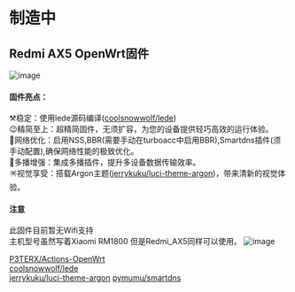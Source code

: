 # 制造中
## Redmi AX5 OpenWrt固件
![image](https://github.com/user-attachments/assets/c15a89a6-9748-4a7a-b646-5d373263ddc1)

#### 固件亮点：  
⚒️稳定：使用lede源码编译([coolsnowwolf/lede](https://github.com/coolsnowwolf/lede))  
😉精简至上：超精简固件，无须扩容，为您的设备提供轻巧高效的运行体验。  
🚀网络优化：启用NSS,BBR(需要手动在turboacc中启用BBR),Smartdns插件(须手动配置),确保网络性能的极致优化。  
🌈多播增强：集成多播插件，提升多设备数据传输效率。  
🪅视觉享受：搭载Argon主题([jerrykuku/luci-theme-argon](https://github.com/jerrykuku/luci-theme-argon))，带来清新的视觉体验。  
#### 注意
此固件目前暂无Wifi支持  
主机型号虽然写着Xiaomi RM1800 但是Redmi_AX5同样可以使用。
![image](https://github.com/user-attachments/assets/0e2e68fd-16af-497a-9284-1d3089587f7b)

[P3TERX/Actions-OpenWrt](https://github.com/P3TERX/Actions-OpenWrt)  
[coolsnowwolf/lede](https://github.com/coolsnowwolf/lede)  
[jerrykuku/luci-theme-argon](https://github.com/jerrykuku/luci-theme-argon)
[pymumu/smartdns](https://github.com/pymumu/smartdns)
